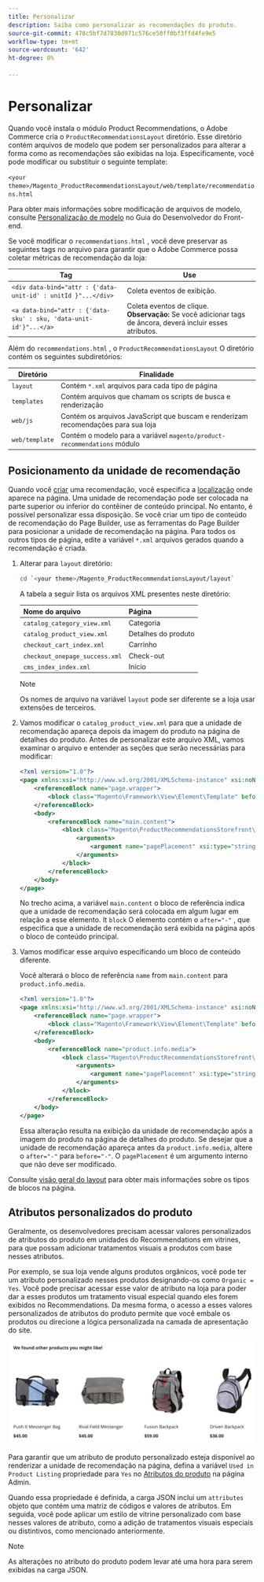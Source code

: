 ```yaml
---
title: Personalizar
description: Saiba como personalizar as recomendações do produto.
source-git-commit: 478c5bf7d7830d971c576ce50ff0bf3ffd4fe9e5
workflow-type: tm+mt
source-wordcount: '642'
ht-degree: 0%

---
```


# Personalizar

Quando você instala o módulo Product Recommendations, o Adobe Commerce cria o `ProductRecommendationsLayout` diretório. Esse diretório contém arquivos de modelo que podem ser personalizados para alterar a forma como as recomendações são exibidas na loja. Especificamente, você pode modificar ou substituir o seguinte template:

`<your theme>/Magento_ProductRecommendationsLayout/web/template/recommendations.html`

Para obter mais informações sobre modificação de arquivos de modelo, consulte [Personalização de modelo](https://developer.adobe.com/commerce/frontend-core/guide/templates/walkthrough/) no Guia do Desenvolvedor do Front-end.

Se você modificar o `recommendations.html` , você deve preservar as seguintes tags no arquivo para garantir que o Adobe Commerce possa coletar métricas de recomendação da loja:

| Tag | Use |
|---|---|
| `<div data-bind="attr : {'data-unit-id' : unitId }"...</div>` | Coleta eventos de exibição. |
| `<a data-bind="attr : {'data-sku' : sku, 'data-unit-id'}"...</a>` | Coleta eventos de clique. <br/>**Observação:** Se você adicionar tags de âncora, deverá incluir esses atributos. |

Além do `recommendations.html` , o `ProductRecommendationsLayout` O diretório contém os seguintes subdiretórios:

| Diretório | Finalidade |
|---|---|
| `layout` | Contém `*.xml` arquivos para cada tipo de página |
| `templates` | Contém arquivos que chamam os scripts de busca e renderização |
| `web/js` | Contém os arquivos JavaScript que buscam e renderizam recomendações para sua loja |
| `web/template` | Contém o modelo para a variável `magento/product-recommendations` módulo |

## Posicionamento da unidade de recomendação

Quando você [criar](create.md) uma recomendação, você especifica a [localização](placement.md) onde aparece na página. Uma unidade de recomendação pode ser colocada na parte superior ou inferior do contêiner de conteúdo principal. No entanto, é possível personalizar essa disposição. Se você criar um tipo de conteúdo de recomendação do Page Builder, use as ferramentas do Page Builder para posicionar a unidade de recomendação na página. Para todos os outros tipos de página, edite a variável `*.xml` arquivos gerados quando a recomendação é criada.

1. Alterar para `layout` diretório:

   ```bash
   cd `<your theme>/Magento_ProductRecommendationsLayout/layout`
   ```

   A tabela a seguir lista os arquivos XML presentes neste diretório:

   | Nome do arquivo | Página |
   |---|---|
   | `catalog_category_view.xml` | Categoria |
   | `catalog_product_view.xml` | Detalhes do produto |
   | `checkout_cart_index.xml` | Carrinho |
   | `checkout_onepage_success.xml` | Check-out |
   | `cms_index_index.xml` | Início |

   >[!NOTE]
   >
   >Os nomes de arquivo na variável `layout` pode ser diferente se a loja usar extensões de terceiros.

1. Vamos modificar o `catalog_product_view.xml` para que a unidade de recomendação apareça depois da imagem do produto na página de detalhes do produto. Antes de personalizar este arquivo XML, vamos examinar o arquivo e entender as seções que serão necessárias para modificar:

   ```xml
   <?xml version="1.0"?>
   <page xmlns:xsi="http://www.w3.org/2001/XMLSchema-instance" xsi:noNamespaceSchemaLocation="urn:magento:framework:View/Layout/etc/page_configuration.xsd">
       <referenceBlock name="page.wrapper">
           <block class="Magento\Framework\View\Element\Template" before="-" name="product_recommendations_fetcher" template="Magento_ProductRecommendationsStorefront::fetcher.phtml" />
       </referenceBlock>
       <body>
           <referenceBlock name="main.content">
               <block class="Magento\ProductRecommendationsStorefront\Block\Renderer" after="-" name="product_recommendations_product_below_content" template="Magento_ProductRecommendationsStorefront::renderer.phtml">
                   <arguments>
                       <argument name="pagePlacement" xsi:type="string">below-main-content</argument>
                   </arguments>
               </block>
           </referenceBlock>
       </body>
   </page>
   ```

   No trecho acima, a variável `main.content` o bloco de referência indica que a unidade de recomendação será colocada em algum lugar em relação a esse elemento. It `block` O elemento contém o `after="-"` , que especifica que a unidade de recomendação será exibida na página após o bloco de conteúdo principal.

1. Vamos modificar esse arquivo especificando um bloco de conteúdo diferente.

   Você alterará o bloco de referência `name` from `main.content` para `product.info.media`.

   ```xml
   <?xml version="1.0"?>
   <page xmlns:xsi="http://www.w3.org/2001/XMLSchema-instance" xsi:noNamespaceSchemaLocation="urn:magento:framework:View/Layout/etc/page_configuration.xsd">
       <referenceBlock name="page.wrapper">
           <block class="Magento\Framework\View\Element\Template" before="-" name="product_recommendations_fetcher" template="Magento_ProductRecommendationsStorefront::fetcher.phtml" />
       </referenceBlock>
       <body>
           <referenceBlock name="product.info.media">
               <block class="Magento\ProductRecommendationsStorefront\Block\Renderer" after="-" name="product_recommendations_product_below_content" template="Magento_ProductRecommendationsStorefront::renderer.phtml">
                   <arguments>
                       <argument name="pagePlacement" xsi:type="string">below-main-content</argument>
                   </arguments>
               </block>
           </referenceBlock>
       </body>
   </page>
   ```

   Essa alteração resulta na exibição da unidade de recomendação após a imagem do produto na página de detalhes do produto. Se desejar que a unidade de recomendação apareça antes da `product.info.media`, altere o `after="-"` para `before="-"`. O `pagePlacement` é um argumento interno que não deve ser modificado.

Consulte [visão geral do layout](https://developer.adobe.com/commerce/frontend-core/guide/layouts/) para obter mais informações sobre os tipos de blocos na página.

## Atributos personalizados do produto

Geralmente, os desenvolvedores precisam acessar valores personalizados de atributos do produto em unidades do Recommendations em vitrines, para que possam adicionar tratamentos visuais a produtos com base nesses atributos.

Por exemplo, se sua loja vende alguns produtos orgânicos, você pode ter um atributo personalizado nesses produtos designando-os como `Organic = Yes`. Você pode precisar acessar esse valor de atributo na loja para poder dar a esses produtos um tratamento visual especial quando eles forem exibidos no Recommendations. Da mesma forma, o acesso a esses valores personalizados de atributos do produto permite que você embale os produtos ou direcione a lógica personalizada na camada de apresentação do site.

![Adicionar emblema](assets/unit.png)

Para garantir que um atributo de produto personalizado esteja disponível ao renderizar a unidade de recomendação na página, defina a variável `Used in Product Listing` propriedade para `Yes` no [Atributos do produto](https://experienceleague.adobe.com/docs/commerce-admin/catalog/product-attributes/create/attribute-product-create.html) na página Admin.

Quando essa propriedade é definida, a carga JSON inclui um `attributes` objeto que contém uma matriz de códigos e valores de atributos. Em seguida, você pode aplicar um estilo de vitrine personalizado com base nesses valores de atributo, como a adição de tratamentos visuais especiais ou distintivos, como mencionado anteriormente.

>[!NOTE]
>
>As alterações no atributo do produto podem levar até uma hora para serem exibidas na carga JSON.
